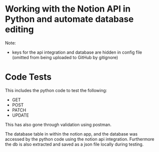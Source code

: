 # Working with the Notion API in Python and automate database editing

Note:
- keys for the api integration and database are hidden in config file (omitted from being uploaded to GitHub by gitignore)

# Code Tests
This includes the python code to test the following:
- GET
- POST
- PATCH
- UPDATE

This has also gone through validation using postman.

The database table in within the notion app, and the database was accessed by the python code using the notion api integration.
Furthermore the db is also extracted and saved as a json file locally during testing.
